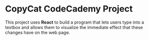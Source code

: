# CopyCat CodeCademy Project

This project uses **React** to build a program that lets users type into a textbox and allows them to visualize the immediate effect that these changes have on the web page.
